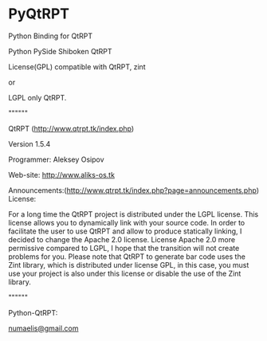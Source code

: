 # PyQtRPT 
Python Binding for QtRPT

Python PySide Shiboken QtRPT 

License(GPL) compatible with QtRPT, zint

or

LGPL only QtRPT.


""""""

QtRPT (http://www.qtrpt.tk/index.php)

Version 1.5.4

Programmer: Aleksey Osipov

Web-site: http://www.aliks-os.tk

Announcements:(http://www.qtrpt.tk/index.php?page=announcements.php)
License:

For a long time the QtRPT project is distributed under the LGPL license. This license allows you to dynamically link with your 
source code. In order to facilitate the user to use QtRPT and allow to produce statically linking, I decided to change the 
Apache 2.0 license.
License Apache 2.0 more permissive compared to LGPL, I hope that the transition will not create problems for you.
Please note that QtRPT to generate bar code uses the Zint library, which is distributed under license GPL, in this case,
you must use your project is also under this license or disable the use of the Zint library.

""""""

Python-QtRPT:

numaelis@gmail.com



